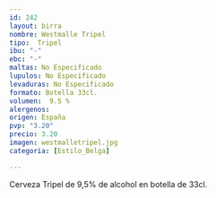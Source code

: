 ```yaml
---
id: 242
layout: birra
nombre: Westmalle Tripel
tipo:  Tripel
ibu: "-"
ebc: "-"
maltas: No Especificado
lupulos: No Especificado
levaduras: No Especificado
formato: Botella 33cl.
volumen:  9.5 %
alergenos: 
origen: España
pvp: "3.20"
precio: 3.20
imagen: westmalletripel.jpg
categoria: [Estilo_Belga]

---
```

Cerveza Tripel de 9,5% de alcohol en botella de 33cl.